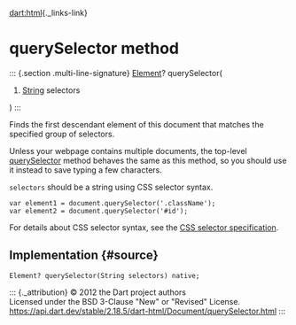 [dart:html](../../dart-html/dart-html-library){._links-link}

querySelector method
====================

::: {.section .multi-line-signature}
[Element](../element-class)? querySelector(

1.  [String](../../dart-core/string-class) selectors

)
:::

Finds the first descendant element of this document that matches the
specified group of selectors.

Unless your webpage contains multiple documents, the top-level
[querySelector](queryselector) method behaves the same as this method,
so you should use it instead to save typing a few characters.

`selectors` should be a string using CSS selector syntax.

``` {.language-dart data-language="dart"}
var element1 = document.querySelector('.className');
var element2 = document.querySelector('#id');
```

For details about CSS selector syntax, see the [CSS selector
specification](http://www.w3.org/TR/css3-selectors/).

Implementation {#source}
--------------

``` {.language-dart data-language="dart"}
Element? querySelector(String selectors) native;
```

::: {._attribution}
© 2012 the Dart project authors\
Licensed under the BSD 3-Clause \"New\" or \"Revised\" License.\
<https://api.dart.dev/stable/2.18.5/dart-html/Document/querySelector.html>
:::
